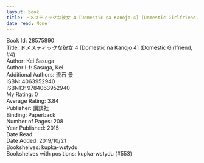 ```yaml
---
layout: book
title: ドメスティックな彼女 4 [Domestic na Kanojo 4] (Domestic Girlfriend,  no. 4)
date_read: None
---
```


Book Id: 28575890<br />
Title: ドメスティックな彼女 4 [Domestic na Kanojo 4] (Domestic Girlfriend, #4)<br />
Author: Kei Sasuga<br />
Author l-f: Sasuga, Kei<br />
Additional Authors: 流石 景<br />
ISBN: 4063952940<br />
ISBN13: 9784063952940<br />
My Rating: 0<br />
Average Rating: 3.84<br />
Publisher: 講談社<br />
Binding: Paperback<br />
Number of Pages: 208<br />
Year Published: 2015<br />
Date Read: <br />
Date Added: 2019/10/21<br />
Bookshelves: kupka-wstydu<br />
Bookshelves with positions: kupka-wstydu (#553)<br />

